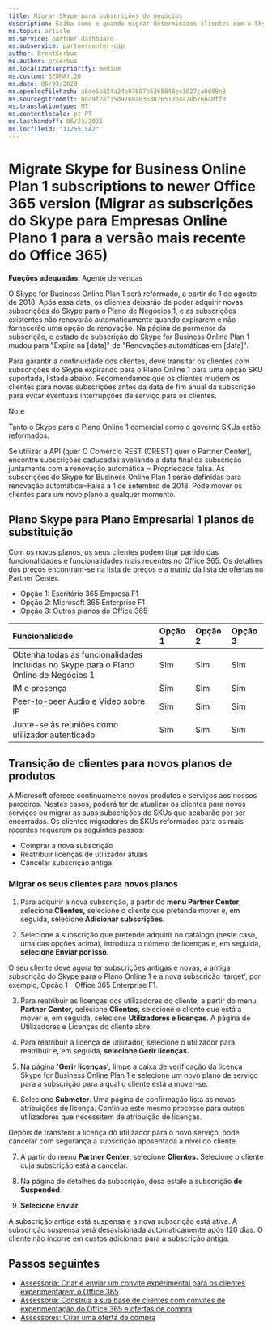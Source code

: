 ```yaml
---
title: Migrar Skype para subscrições de negócios
description: Saiba como e quando migrar determinados clientes com o Skype expirado para o Plano De Negócios 1 para as novas versões do Office 365.
ms.topic: article
ms.service: partner-dashboard
ms.subservice: partnercenter-csp
author: BrentSerbus
ms.author: brserbus
ms.localizationpriority: medium
ms.custom: SEOMAY.20
ms.date: 06/03/2020
ms.openlocfilehash: a8de5b824a24b07607b5365848ec1027ca0d08e8
ms.sourcegitcommit: 8dc9f28f15d9760a8363826513b4470b76b40ff3
ms.translationtype: MT
ms.contentlocale: pt-PT
ms.lasthandoff: 06/23/2021
ms.locfileid: "112551542"
---
```

# <a name="migrate-skype-for-business-online-plan-1-subscriptions-to-newer-office-365-versions"></a>Migrate Skype for Business Online Plan 1 subscriptions to newer Office 365 version (Migrar as subscrições do Skype para Empresas Online Plano 1 para a versão mais recente do Office 365)

**Funções adequadas**: Agente de vendas

O Skype for Business Online Plan 1 será reformado, a partir de 1 de agosto de 2018. Após essa data, os clientes deixarão de poder adquirir novas subscrições do Skype para o Plano de Negócios 1, e as subscrições existentes não renovarão automaticamente quando expirarem e não fornecerão uma opção de renovação. Na página de pormenor da subscrição, o estado de subscrição do Skype for Business Online Plan 1 mudou para "Expira na [data]" de "Renovações automáticas em [data]".  

Para garantir a continuidade dos clientes, deve transitar os clientes com subscrições do Skype expirando para o Plano Online 1 para uma opção SKU suportada, listada abaixo. Recomendamos que os clientes mudem os clientes para novas subscrições antes da data de fim anual da subscrição para evitar eventuais interrupções de serviço para os clientes. 

>[!NOTE]
>Tanto o Skype para o Plano Online 1 comercial como o governo SKUs estão reformados.

Se utilizar a API (quer O Comércio REST (CREST) quer o Partner Center), encontre subscrições caducadas avaliando a data final da subscrição juntamente com a renovação automática = Propriedade falsa. As subscrições do Skype for Business Online Plan 1 serão definidas para renovação automática=Falsa a 1 de setembro de 2018. Pode mover os clientes para um novo plano a qualquer momento. 

## <a name="skype-for-business-online-plan-1-replacement-plans"></a>Plano Skype para Plano Empresarial 1 planos de substituição

Com os novos planos, os seus clientes podem tirar partido das funcionalidades e funcionalidades mais recentes no Office 365. Os detalhes dos preços encontram-se na lista de preços e a matriz da lista de ofertas no Partner Center. 

- Opção 1: Escritório 365 Empresa F1
- Opção 2: Microsoft 365 Enterprise F1
- Opção 3: Outros planos do Office 365

|**Funcionalidade**    |**Opção 1**   |**Opção 2**   |**Opção 3**   |
|:-----------------|:-----------------|:-------------|:------------|
|Obtenha todas as funcionalidades incluídas no Skype para o Plano Online de Negócios 1|Sim   |Sim   |Sim   |
|IM e presença |Sim   |Sim   |Sim   |
|Peer-to-peer Audio e Vídeo sobre IP|Sim   |Sim   |Sim   
|Junte-se às reuniões como utilizador autenticado| Sim   |Sim   |Sim   |

## <a name="transition-customers-to-new-product-plans"></a>Transição de clientes para novos planos de produtos

A Microsoft oferece continuamente novos produtos e serviços aos nossos parceiros. Nestes casos, poderá ter de atualizar os clientes para novos serviços ou migrar as suas subscrições de SKUs que acabarão por ser encerradas. Os clientes migradores de SKUs reformados para os mais recentes requerem os seguintes passos:

- Comprar a nova subscrição
- Reatribuir licenças de utilizador atuais
- Cancelar subscrição antiga

### <a name="migrate-your-customers-to-new-plans"></a>Migrar os seus clientes para novos planos

1. Para adquirir a nova subscrição, a partir do **menu Partner Center**, selecione **Clientes,** selecione o cliente que pretende mover e, em seguida, selecione **Adicionar subscrições**.

2. Selecione a subscrição que pretende adquirir no catálogo (neste caso, uma das opções acima), introduza o número de licenças e, em seguida, **selecione Enviar por isso**. 

O seu cliente deve agora ter subscrições antigas e novas, a antiga subscrição do Skype para o Plano Online 1 e a nova subscrição 'target', por exemplo, Opção 1 - Office 365 Enterprise F1.

3. Para reatribuir as licenças dos utilizadores do cliente, a partir do menu **Partner Center,** selecione **Clientes,** selecione o cliente que está a mover e, em seguida, selecione **Utilizadores e licenças**. A página de Utilizadores e Licenças do cliente abre.

4. Para reatribuir a licença de utilizador, selecione o utilizador para reatribuir e, em seguida, **selecione Gerir licenças.**

5. Na página **'Gerir licenças',** limpe a caixa de verificação da licença Skype for Business Online Plan 1 e selecione um novo plano de serviço para a subscrição para a qual o cliente está a mover-se.

6. Selecione **Submeter**. Uma página de confirmação lista as novas atribuições de licença. Continue este mesmo processo para outros utilizadores que necessitem de atribuição de licenças.

Depois de transferir a licença do utilizador para o novo serviço, pode cancelar com segurança a subscrição aposentada a nível do cliente.

7. A partir do menu **Partner Center,** selecione **Clientes.** Selecione o cliente cuja subscrição está a cancelar.

8. Na página de detalhes da subscrição, desa estale a subscrição **de Suspended**.

9. **Selecione Enviar.**

A subscrição antiga está suspensa e a nova subscrição está ativa. A subscrição suspensa será desavisionada automaticamente após 120 dias. O cliente não incorre em custos adicionais para a subscrição antiga.

## <a name="next-steps"></a>Passos seguintes

- [Assessoria: Criar e enviar um convite experimental para os clientes experimentarem o Office 365](advisors-create-a-trial-invitation.md)
- [Assessoria: Construa a sua base de clientes com convites de experimentação do Office 365 e ofertas de compra](advisors-build-your-business.md)
- [Assessores: Criar uma oferta de compra](advisor-create-a-purchase-offer.md)
